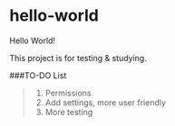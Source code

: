 # hello-world
Hello World!

This project is for testing & studying.

###TO-DO List
> 1. Permissions
> 2. Add settings, more user friendly
> 3. More testing